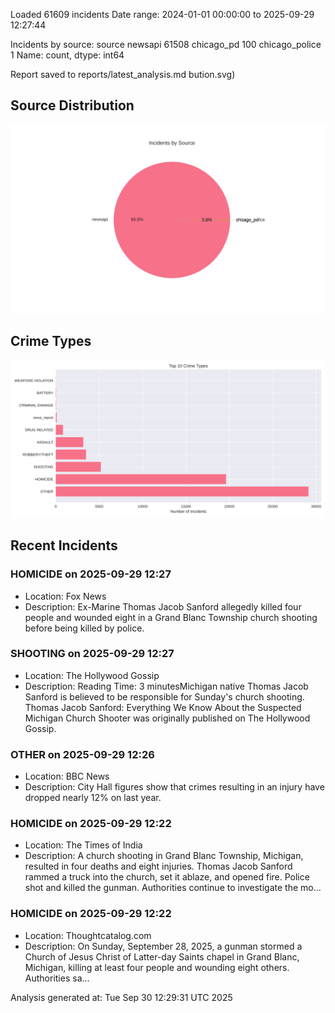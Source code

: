 
Loaded 61609 incidents
Date range: 2024-01-01 00:00:00 to 2025-09-29 12:27:44

Incidents by source:
source
newsapi           61508
chicago_pd          100
chicago_police        1
Name: count, dtype: int64

Report saved to reports/latest_analysis.md
bution.svg)

## Source Distribution
![Source Distribution](images/source_distribution.svg)

## Crime Types
![Crime Types](images/crime_types.svg)

## Recent Incidents

### HOMICIDE on 2025-09-29 12:27
- Location: Fox News
- Description: Ex-Marine Thomas Jacob Sanford allegedly killed four people and wounded eight in a Grand Blanc Township church shooting before being killed by police.


### SHOOTING on 2025-09-29 12:27
- Location: The Hollywood Gossip
- Description: Reading Time: 3 minutesMichigan native Thomas Jacob Sanford is believed to be responsible for Sunday's church shooting.
Thomas Jacob Sanford: Everything We Know About the Suspected Michigan Church Shooter was originally published on The Hollywood Gossip.


### OTHER on 2025-09-29 12:26
- Location: BBC News
- Description: City Hall figures show that crimes resulting in an injury have dropped nearly 12% on last year.


### HOMICIDE on 2025-09-29 12:22
- Location: The Times of India
- Description: A church shooting in Grand Blanc Township, Michigan, resulted in four deaths and eight injuries. Thomas Jacob Sanford rammed a truck into the church, set it ablaze, and opened fire. Police shot and killed the gunman. Authorities continue to investigate the mo…


### HOMICIDE on 2025-09-29 12:22
- Location: Thoughtcatalog.com
- Description: On Sunday, September 28, 2025, a gunman stormed a Church of Jesus Christ of Latter-day Saints chapel in Grand Blanc, Michigan, killing at least four people and wounding eight others. Authorities sa…

Analysis generated at: Tue Sep 30 12:29:31 UTC 2025
